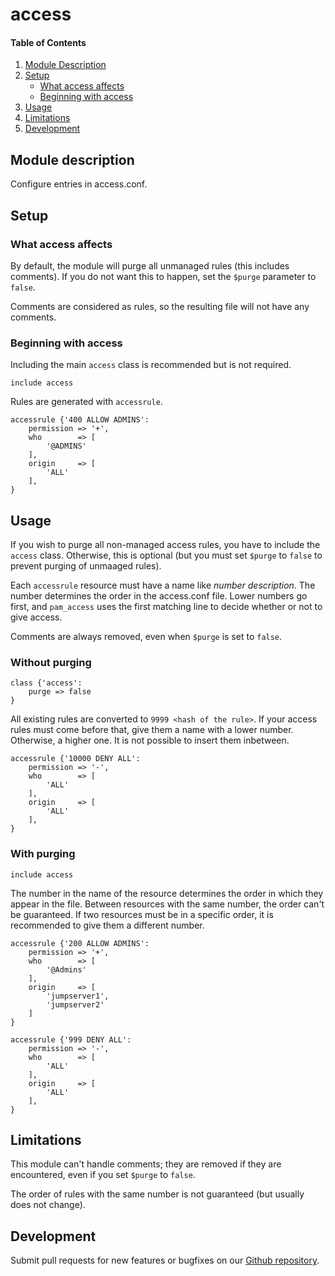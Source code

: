 # access

#### Table of Contents
1. [Module Description](#module-description)
1. [Setup](#setup)
   * [What access affects](#what-access-affects)
   * [Beginning with access](#beginning-with-access)
1. [Usage](#usage)
1. [Limitations](#limitations)
1. [Development](#development)

## Module description
Configure entries in access.conf.

## Setup
### What access affects
By default, the module will purge all unmanaged rules (this includes comments). If you do not want this to happen, set the `$purge` parameter to `false`.

Comments are considered as rules, so the resulting file will not have any comments.

### Beginning with access

Including the main `access` class is recommended but is not required.

```
include access
```

Rules are generated with `accessrule`.
```
accessrule {'400 ALLOW ADMINS':
    permission => '+',
    who        => [
        '@ADMINS'
    ],
    origin     => [
        'ALL'
    ],
}
```

## Usage
If you wish to purge all non-managed access rules, you have to include the `access` class. Otherwise, this is optional (but you must set `$purge` to `false` to prevent purging of unmaaged rules).

Each `accessrule` resource must have a name like _number_ _description_. The number determines the order in the access.conf file. Lower numbers go first, and `pam_access` uses the first matching line to decide whether or not to give access.

Comments are always removed, even when `$purge` is set to `false`.

### Without purging
```
class {'access':
    purge => false
}
```

All existing rules are converted to `9999 <hash of the rule>`. If your access rules must come before that, give them a name with a lower number. Otherwise, a higher one. It is not possible to insert them inbetween.

```
accessrule {'10000 DENY ALL':
    permission => '-',
    who        => [
        'ALL'
    ],
    origin     => [
        'ALL'
    ],
}
```

### With purging

```
include access
```

The number in the name of the resource determines the order in which they appear in the file. Between resources with the same number, the order can't be guaranteed. If two resources must be in a specific order, it is recommended to give them a different number.

```
accessrule {'200 ALLOW ADMINS':
    permission => '+',
    who        => [
        '@Admins'
    ],
    origin     => [
        'jumpserver1',
        'jumpserver2'
    ]
}

accessrule {'999 DENY ALL':
    permission => '-',
    who        => [
        'ALL'
    ],
    origin     => [
        'ALL'
    ],
}
```

## Limitations
This module can't handle comments; they are removed if they are encountered, even if you set `$purge` to `false`.

The order of rules with the same number is not guaranteed (but usually does not change).

## Development
Submit pull requests for new features or bugfixes on our [Github repository](https://github.com/InfrabelLinux/puppet-access).